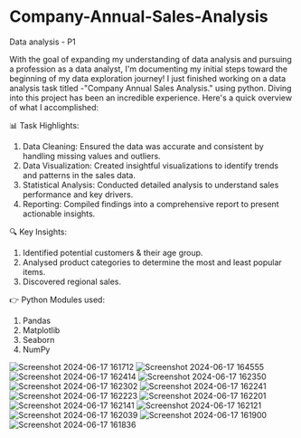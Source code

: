 
# Company-Annual-Sales-Analysis
Data analysis - P1

With the goal of expanding my understanding of data analysis and pursuing a profession as a data analyst, I'm documenting my initial steps toward the beginning of my data exploration journey!
I just finished working on a data analysis task titled -"Company Annual Sales Analysis." using python.
Diving into this project has been an incredible experience. Here's a quick overview of what I accomplished:

📊 Task Highlights:

1. Data Cleaning: Ensured the data was accurate and consistent by handling missing values and outliers.
2. Data Visualization: Created insightful visualizations to identify trends and patterns in the sales data.
3. Statistical Analysis: Conducted detailed analysis to understand sales performance and key drivers.
4. Reporting: Compiled findings into a comprehensive report to present actionable insights.

🔍 Key Insights:

1. Identified potential customers & their age group.
2. Analysed product categories to determine the most and least popular items.
3. Discovered regional sales.

👉 Python Modules used:

1. Pandas
2. Matplotlib
3. Seaborn
4. NumPy

![Screenshot 2024-06-17 161712](https://github.com/SubhoD003/Company-Annual-Sales-Analysis/assets/156295781/7696ab7f-2626-4523-9995-ce0caea0b043)
![Screenshot 2024-06-17 164555](https://github.com/SubhoD003/Company-Annual-Sales-Analysis/assets/156295781/53aa8782-f062-4e55-9e79-948576b12154)
![Screenshot 2024-06-17 162414](https://github.com/SubhoD003/Company-Annual-Sales-Analysis/assets/156295781/7392d7b9-689b-47e4-9b32-26689c732a83)
![Screenshot 2024-06-17 162350](https://github.com/SubhoD003/Company-Annual-Sales-Analysis/assets/156295781/6fdd4c6a-5f5e-4e56-a6aa-81393664117b)
![Screenshot 2024-06-17 162302](https://github.com/SubhoD003/Company-Annual-Sales-Analysis/assets/156295781/71170fed-44b8-4a38-8dc5-6d47d5d2485a)
![Screenshot 2024-06-17 162241](https://github.com/SubhoD003/Company-Annual-Sales-Analysis/assets/156295781/a2abda4e-c7dc-487b-8bd1-9a53e66b04d0)
![Screenshot 2024-06-17 162223](https://github.com/SubhoD003/Company-Annual-Sales-Analysis/assets/156295781/2aa5e229-0193-43e7-a4d8-bb29010169ff)
![Screenshot 2024-06-17 162201](https://github.com/SubhoD003/Company-Annual-Sales-Analysis/assets/156295781/1180f6da-3f43-45d7-a2e0-632d5c9af81f)
![Screenshot 2024-06-17 162141](https://github.com/SubhoD003/Company-Annual-Sales-Analysis/assets/156295781/d65bc524-8e79-40b0-8f6d-bc5546276186)
![Screenshot 2024-06-17 162121](https://github.com/SubhoD003/Company-Annual-Sales-Analysis/assets/156295781/0a05783a-5072-41ca-bbce-09ba724ababb)
![Screenshot 2024-06-17 162039](https://github.com/SubhoD003/Company-Annual-Sales-Analysis/assets/156295781/5b4716bf-39a3-40e6-becc-1aa2e7f85d83)
![Screenshot 2024-06-17 161900](https://github.com/SubhoD003/Company-Annual-Sales-Analysis/assets/156295781/f3081a55-9550-4b1f-b776-82842b5d3b28)
![Screenshot 2024-06-17 161836](https://github.com/SubhoD003/Company-Annual-Sales-Analysis/assets/156295781/257802cc-e4ea-4c28-b812-357a14631c1f)


